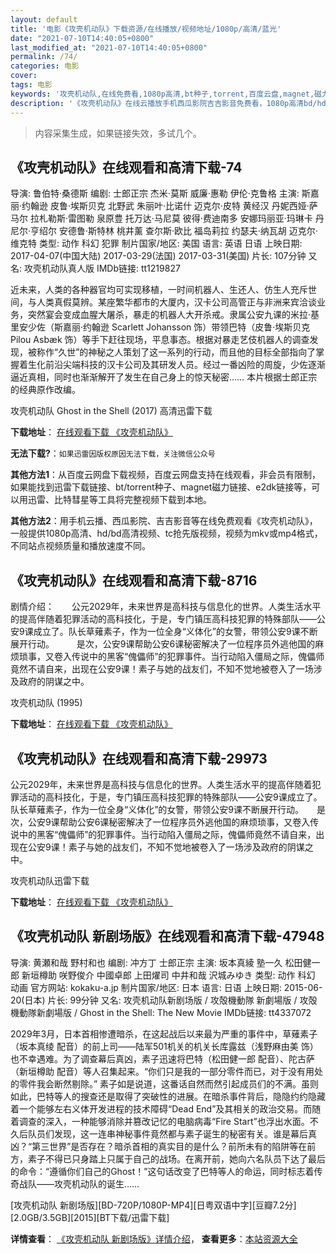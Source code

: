 ```yaml
---
layout: default
title: '电影《攻壳机动队》下载资源/在线播放/视频地址/1080p/高清/蓝光'
date: "2021-07-10T14:40:05+0800"
last_modified_at: "2021-07-10T14:40:05+0800"
permalink: /74/
categories: 电影
cover:
tags: 电影
keywords: '攻壳机动队,在线免费看,1080p高清,bt种子,torrent,百度云盘,magnet,磁力链,迅雷下载资源'
description: '《攻壳机动队》在线云播放手机西瓜影院吉吉影音免费看，1080p高清bd/hd未删减完整版和tc抢先枪版，mkv/mp4格式，附带bt/torrent种子、magnet/磁力链、百度云盘、网盘资源迅雷下载链接'
---
```


>内容采集生成，如果链接失效，多试几个。


## 《攻壳机动队》在线观看和高清下载-74

导演: 鲁伯特·桑德斯 编剧: 士郎正宗 杰米·莫斯 威廉·惠勒 伊伦·克鲁格 主演: 斯嘉丽·约翰逊 皮鲁·埃斯贝克 北野武 朱丽叶·比诺什 迈克尔·皮特 黄经汉 丹妮西娅·萨马尔 拉札勒斯·雷图勒 泉原豊 托万达·马尼莫 彼得·费迪南多 安娜玛丽亚·玛琳卡 丹尼尔·亨绍尔 安德鲁·斯特林 桃井薰 查尔斯·欧比 福岛莉拉 约瑟夫·纳瓦胡 迈克尔·维克特 类型: 动作 科幻 犯罪 制片国家/地区: 美国 语言: 英语 日语 上映日期: 2017-04-07(中国大陆) 2017-03-29(法国) 2017-03-31(美国) 片长: 107分钟 又名: 攻壳机动队真人版 IMDb链接: tt1219827

近未来，人类的各种器官均可实现移植，一时间机器人、生还人、仿生人充斥世间，与人类真假莫辨。某座繁华都市的大厦内，汉卡公司高管正与非洲来宾洽谈业务，突然宴会变成血腥大屠杀，暴走的机器人大开杀戒。隶属公安九课的米拉·基里安少佐（斯嘉丽·约翰逊 Scarlett Johansson 饰）带领巴特（皮鲁·埃斯贝克 Pilou Asbæk 饰）等手下赶往现场，平息事态。根据对暴走艺伎机器人的调查发现，被称作“久世”的神秘之人策划了这一系列的行动，而且他的目标全部指向了掌握着生化前沿尖端科技的汉卡公司及其研发人员。经过一番凶险的周旋，少佐逐渐逼近真相，同时也渐渐解开了发生在自己身上的惊天秘密…… 本片根据士郎正宗的经典原作改编。


攻壳机动队 Ghost in the Shell (2017) 高清迅雷下载

**下载地址**： [在线观看下载 《攻壳机动队》](https://www.xl720.com/thunder/24606.html) 


**无法下载?**：`如果迅雷因版权原因无法下载，关注微信公众号 `

**其他方法1**：从百度云网盘下载视频，百度云网盘支持在线观看，非会员有限制，如果能找到迅雷下载链接、bt/torrent种子、magnet磁力链接、e2dk链接等，可以用迅雷、比特彗星等工具将完整视频下载到本地。

**其他方法2**：用手机云播、西瓜影院、吉吉影音等在线免费观看《攻壳机动队》，一般提供1080p高清、hd/bd高清视频、tc抢先版视频，视频为mkv或mp4格式，不同站点视频质量和播放速度不同。


## 《攻壳机动队》在线观看和高清下载-8716

剧情介绍：　　公元2029年，未来世界是高科技与信息化的世界。人类生活水平的提高伴随着犯罪活动的高科技化，于是，专门镇压高科技犯罪的特殊部队——公安9课成立了。队长草薙素子，作为一位全身“义体化”的女警，带领公安9课不断展开行动。  　　是次，公安9课帮助公安6课秘密解决了一位程序员外逃他国的麻烦琐事，又卷入传说中的黑客“傀儡师”的犯罪事件。当行动陷入僵局之际，傀儡师竟然不请自来，出现在公安9课！素子与她的战友们，不知不觉地被卷入了一场涉及政府的阴谋之中。


攻壳机动队 (1995)

**下载地址**： [在线观看下载 《攻壳机动队》](https://www.btbtdy.me/btdy/dy2855.html) 


## 《攻壳机动队》在线观看和高清下载-29973

公元2029年，未来世界是高科技与信息化的世界。人类生活水平的提高伴随着犯罪活动的高科技化，于是，专门镇压高科技犯罪的特殊部队——公安9课成立了。队长草薙素子，作为一位全身“义体化”的女警，带领公安9课不断展开行动。　　是次，公安9课帮助公安6课秘密解决了一位程序员外逃他国的麻烦琐事，又卷入传说中的黑客“傀儡师”的犯罪事件。当行动陷入僵局之际，傀儡师竟然不请自来，出现在公安9课！素子与她的战友们，不知不觉地被卷入了一场涉及政府的阴谋之中。


攻壳机动队迅雷下载

**下载地址**： [在线观看下载 《攻壳机动队》](https://www.993dy.com//vod-detail-id-4482.html) 


## 《攻壳机动队 新剧场版》在线观看和高清下载-47948

导演: 黄瀬和哉 野村和也 编剧: 冲方丁 士郎正宗 主演: 坂本真綾 塾一久 松田健一郎 新垣樽助 咲野俊介 中國卓郎 上田燿司 中井和哉 沢城みゆき 类型: 动作 科幻 动画 官方网站: kokaku-a.jp 制片国家/地区: 日本 语言: 日语 上映日期: 2015-06-20(日本) 片长: 99分钟 又名: 攻壳机动队新剧场版 / 攻殻機動隊 新劇場版 / 攻殻機動隊新劇場版 / Ghost in the Shell: The New Movie IMDb链接: tt4337072

2029年3月，日本首相惨遭暗杀，在这起战后以来最为严重的事件中，草薙素子（坂本真绫 配音）的前上司——陆军501机关的机关长库露兹（浅野麻由美 饰）也不幸遇难。为了调查幕后真凶，素子迅速将巴特（松田健一郎 配音）、陀古萨（新垣樽助 配音）等人召集起来。“你们只是我的一部分零件而已，对于没有用处的零件我会断然剔除。” 素子如是说道，这番话自然而然引起成员们的不满。虽则如此，巴特等人的搜查还是取得了突破性的进展。在暗杀事件背后，隐隐约约隐藏着一个能够左右义体开发进程的技术障碍“Dead End”及其相关的政治交易。而随着调查的深入，一种能够消除并篡改记忆的电脑病毒“Fire Start”也浮出水面。不久后队员们发现，这一连串神秘事件竟然都与素子诞生的秘密有关。谁是幕后真凶？“第三世界”是否存在？暗杀首相的真实目的是什么？前所未有的陷阱等在前方，素子不得已只身踏上只属于自己的战场。在离开前，她向六名队员下达了最后的命令：“遵循你们自己的Ghost！”这句话改变了巴特等人的命运，同时标志着传奇战队——攻壳机动队的诞生……


[攻壳机动队 新剧场版][BD-720P/1080P-MP4][日粤双语中字][豆瓣7.2分][2.0GB/3.5GB][2015][BT下载/迅雷下载]

**详情查看**： [《攻壳机动队 新剧场版》详情介绍](/movie/47948/)， **查看更多**：[本站资源大全](/movie/t/all/)

